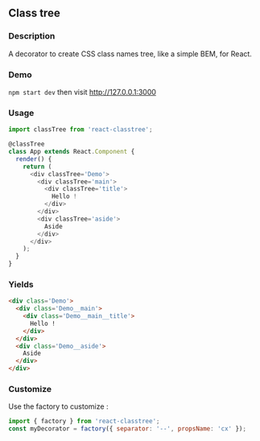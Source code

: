 ## Class tree

### Description
A decorator to create CSS class names tree, like a simple BEM, for React.

### Demo
`npm start dev` then visit http://127.0.0.1:3000

### Usage
```js
import classTree from 'react-classtree';

@classTree
class App extends React.Component {
  render() {
    return (
      <div classTree='Demo'>
        <div classTree='main'>
          <div classTree='title'>
            Hello !
          </div>
        </div>
        <div classTree='aside'>
          Aside
        </div>
      </div>
    );
  }
}
```

### Yields
```html
<div class='Demo'>
  <div class='Demo__main'>
    <div class='Demo__main__title'>
      Hello !
    </div>
  </div>
  <div class='Demo__aside'>
    Aside
  </div>
</div>
```

### Customize
Use the factory to customize :
```js
import { factory } from 'react-classtree';
const myDecorator = factory({ separator: '--', propsName: 'cx' });
```
